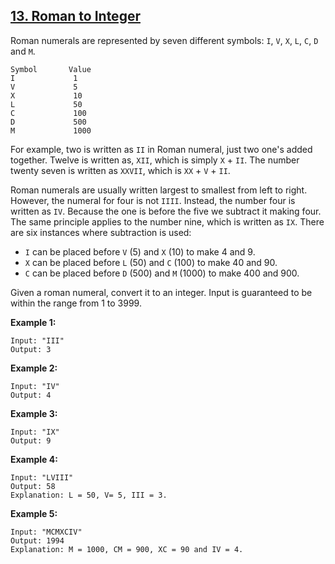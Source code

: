 ## [13. Roman to Integer](https://leetcode.com/problems/roman-to-integer/)

Roman numerals are represented by seven different symbols: `I`, `V`, `X`, `L`, `C`, `D` and `M`.

```$xslt
Symbol       Value
I             1
V             5
X             10
L             50
C             100
D             500
M             1000
```

For example, two is written as `II` in Roman numeral, just two one's added together. Twelve is written as, `XII`, which is simply `X` + `II`. The number twenty seven is written as `XXVII`, which is `XX` + `V` + `II`.

Roman numerals are usually written largest to smallest from left to right. However, the numeral for four is not `IIII`. Instead, the number four is written as `IV`. Because the one is before the five we subtract it making four. The same principle applies to the number nine, which is written as `IX`. There are six instances where subtraction is used:

- `I` can be placed before `V` (5) and `X` (10) to make 4 and 9. 
- `X` can be placed before `L` (50) and `C` (100) to make 40 and 90. 
- `C` can be placed before `D` (500) and `M` (1000) to make 400 and 900.

Given a roman numeral, convert it to an integer. Input is guaranteed to be within the range from 1 to 3999.

**Example 1:**
```$xslt
Input: "III"
Output: 3
```

**Example 2:**
```$xslt
Input: "IV"
Output: 4
```

**Example 3:**
```$xslt
Input: "IX"
Output: 9
```

**Example 4:**
```$xslt
Input: "LVIII"
Output: 58
Explanation: L = 50, V= 5, III = 3.
```

**Example 5:**
```$xslt
Input: "MCMXCIV"
Output: 1994
Explanation: M = 1000, CM = 900, XC = 90 and IV = 4.
```
